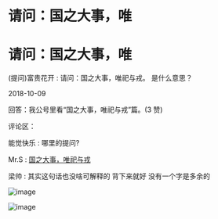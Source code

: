 # 请问：国之大事，唯

# 请问：国之大事，唯

(提问)富贵花开 : 请问：国之大事，唯祀与戎。 是什么意思？

2018-10-09

回答：我公号里看“国之大事，唯祀与戎”篇。(3 赞)

评论区：

能觉快乐 : 哪里的提问?

Mr.S : [国之大事，唯祀与戎](https://mp.weixin.qq.com/s/SJxDxpjrMOKRs499fi5zdA)

梁帅 : 其实这句话也没啥可解释的 背下来就好 没有一个字是多余的

![image](img/Image_254.png)

![image](img/Image_255.png)